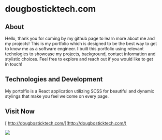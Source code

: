 # dougbosticktech.com

## About

Hello, thank you for coming by my github page to learn more about me and my projects! This is my portfolio which is designed to be the best way to get to know me as a software engineer. I built this portfolio using relevant techologies to showcase my projects, background, contact information and stylistic choices. Feel free to explore and reach out if you would like to get in touch!


## Technologies and Development

My portolfio is a React application utilizing SCSS for beautiful and dynamic stylings that make you feel welcome on every page. 

## Visit Now
[ http://dougbosticktech.com/](http://dougbosticktech.com/)

 <a href="http://dougbosticktech.com/" target="_blank">
  <img src="https://github.com/dougbostick/portfolio_og/assets/95255667/d014e21b-e1e0-44b8-9fcf-219cae5ab83d" />
 </a>




